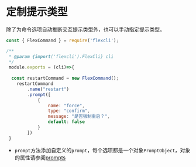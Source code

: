 # 定制提示类型

除了为命令选项自动推断交互提示类型外，也可以手动指定提示类型。


```js
const { FlexCommand } = require('flexcli');

/**
 * @param {import('flexcli').FlexCli} cli
 */
 module.exports = (cli)=>{    
    
  const restartCommand = new FlexCommand();
    restartCommand
        .name("restart")
        .prompt([
            {
                name: "force",
                type: "confirm",
                message: "是否强制重启？",
                default: false
            }
        ])
 }
```

- `prompt`方法添加自定义的`prompt`，每个选项都是一个对象`PromptObject`，对象的属性请参阅[prompts](https://github.com/terkelg/prompts)